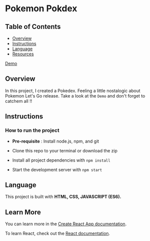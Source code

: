 # Pokemon Pokdex

## Table of Contents

* [Overview](#Overview)
* [Instructions](#Instructions)
* [Language](#Language)
* [Resources](#Resources)

[Demo](https://pokedex-kanto.herokuapp.com/)

## Overview
In this project, I created a Pokedex. Feeling a little nostalogic about Pokemon Let's Go release. Take a look at the `Demo` and don't forget to catchem all !!

## Instructions

### How to run the project

* **Pre-requisite** : Install node.js, npm, and git

* Clone this repo to your terminal or download the zip

* Install all project dependencies with `npm install`

* Start the development server with `npm start`


## Language

This project is built with **HTML, CSS, JAVASCRIPT (ES6).**

## Learn More

You can learn more in the [Create React App documentation](https://facebook.github.io/create-react-app/docs/getting-started).

To learn React, check out the [React documentation](https://reactjs.org/).
